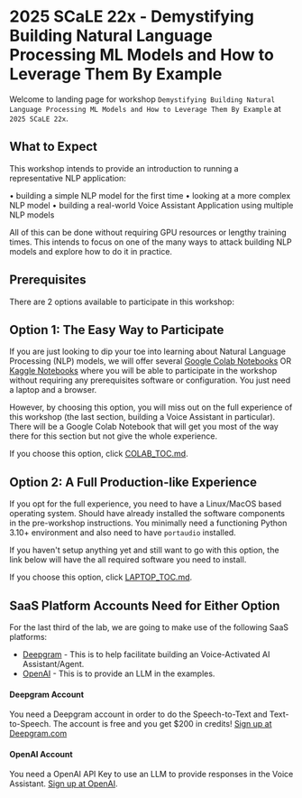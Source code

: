 # 2025 SCaLE 22x - Demystifying Building Natural Language Processing ML Models and How to Leverage Them By Example

Welcome to landing page for workshop `Demystifying Building Natural Language Processing ML Models and How to Leverage Them By Example` at `2025 SCaLE 22x`.

## What to Expect

This workshop intends to provide an introduction to running a representative NLP application:

•	building a simple NLP model for the first time
•	looking at a more complex NLP model
•	building a real-world Voice Assistant Application using multiple NLP models 

All of this can be done without requiring GPU resources or lengthy training times. This intends to focus on one of the many ways to attack building NLP models and explore how to do it in practice.

## Prerequisites

There are 2 options available to participate in this workshop:

## Option 1: The Easy Way to Participate

If you are just looking to dip your toe into learning about Natural Language Processing (NLP) models, we will offer several [Google Colab Notebooks](https://colab.research.google.com/) OR [Kaggle Notebooks](https://www.kaggle.com/) where you will be able to participate in the workshop without requiring any prerequisites software or configuration. You just need a laptop and a browser.

However, by choosing this option, you will miss out on the full experience of this workshop (the last section, building a Voice Assistant in particular). There will be a Google Colab Notebook that will get you most of the way there for this section but not give the whole experience.

If you choose this option, click [COLAB_TOC.md](https://github.com/dvonthenen/2025-scale-22x-nlp/tree/main/demos/COLAB_TOC.md).

## Option 2: A Full Production-like Experience

If you opt for the full experience, you need to have a Linux/MacOS based operating system. Should have already installed the software components in the pre-workshop instructions. You minimally need a functioning Python 3.10+ environment and also need to have `portaudio` installed.

If you haven't setup anything yet and still want to go with this option, the link below will have the all required software you need to install.

If you choose this option, click [LAPTOP_TOC.md](https://github.com/dvonthenen/2025-scale-22x-nlp/tree/main/demos/LAPTOP_TOC.md).

## SaaS Platform Accounts Need for Either Option

For the last third of the lab, we are going to make use of the following SaaS platforms:

- [Deepgram](https://deepgram.com) - This is to help facilitate building an Voice-Activated AI Assistant/Agent.
- [OpenAI](https://platform.openai.com/docs/overview) - This is to provide an LLM in the examples.

#### Deepgram Account

You need a Deepgram account in order to do the Speech-to-Text and Text-to-Speech. The account is free and you get $200 in credits! [Sign up at Deepgram.com](https://deepgram.com)

#### OpenAI Account

You need a OpenAI API Key to use an LLM to provide responses in the Voice Assistant. [Sign up at OpenAI](https://platform.openai.com/docs/overview).
